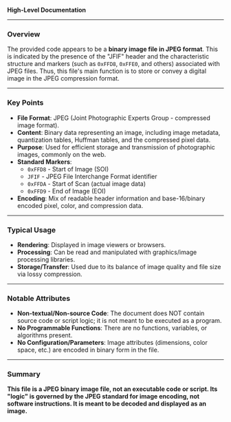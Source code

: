 **High-Level Documentation**

---

### Overview

The provided code appears to be a **binary image file in JPEG format**. This is indicated by the presence of the "JFIF" header and the characteristic structure and markers (such as `0xFFD8`, `0xFFE0`, and others) associated with JPEG files. Thus, this file's main function is to store or convey a digital image in the JPEG compression format.

---

### Key Points

- **File Format**: JPEG (Joint Photographic Experts Group - compressed image format).
- **Content**: Binary data representing an image, including image metadata, quantization tables, Huffman tables, and the compressed pixel data.
- **Purpose**: Used for efficient storage and transmission of photographic images, commonly on the web.
- **Standard Markers**:
  - `0xFFD8` - Start of Image (SOI)
  - `JFIF` - JPEG File Interchange Format identifier
  - `0xFFDA` - Start of Scan (actual image data)
  - `0xFFD9` - End of Image (EOI)
- **Encoding**: Mix of readable header information and base-16/binary encoded pixel, color, and compression data.

---

### Typical Usage

- **Rendering**: Displayed in image viewers or browsers.
- **Processing**: Can be read and manipulated with graphics/image processing libraries.
- **Storage/Transfer**: Used due to its balance of image quality and file size via lossy compression.

---

### Notable Attributes

- **Non-textual/Non-source Code**: The document does NOT contain source code or script logic; it is not meant to be executed as a program.
- **No Programmable Functions**: There are no functions, variables, or algorithms present.
- **No Configuration/Parameters**: Image attributes (dimensions, color space, etc.) are encoded in binary form in the file.

---

### Summary

**This file is a JPEG binary image file, not an executable code or script. Its "logic" is governed by the JPEG standard for image encoding, not software instructions. It is meant to be decoded and displayed as an image.**